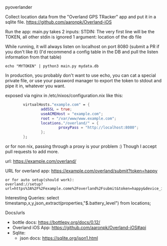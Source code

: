 pyoverlander

Collect location data from the "Overland GPS TRacker" app  and put it in a sqlite file.
https://github.com/aaronpk/Overland-iOS

Run the app:
main.py takes 2 inputs:
	STDIN: The very first line will be the TOKEN, all other stdin is ignored
	1 argument: location of the db file

While running, it will always listen on localhost on port 8080 (submit a PR if you don't like it)
	(I'd recommend a config table in the DB and pull the listen information from that table)

```shell
echo "MYTOKEN" | python3 main.py mydata.db
```

In production, you probably don't want to use echo, you can cat a special private file, or use your password manager to export the token to stdout and pipe it in, whatever you want.

exposed via nginx in /etc/nixos/configuration.nix like this:
```nix
        virtualHosts."example.com" = {
                addSSL = true;
                useACMEHost = "example.com";
                root = "/var/www/www.example.com";
                locations."/overland/" = {
                        proxyPass = "http://localhost:8080";
                };
        };
```
or for non nix, passing through a proxy is your problem :) Though I accept pull requests to add more.


url: https://example.com/overland/

URL for overland app:
    https://example.com/overland/submit?token=happy

    or for auto setup(should work):
    overland://setup?url=https%3A%2F%2Fexample.come%2Foverland%2Fsubmit&token=happy&device_id=ziephone

Interesting Queries:
    select timestamp,x,y,json_extract(properties,"$.battery_level") from locations;

Docs/urls
 * bottle docs: https://bottlepy.org/docs/0.12/
 * Overland iOS App: https://github.com/aaronpk/Overland-iOS#api
 * Sqlite:
    * json docs: https://sqlite.org/json1.html

